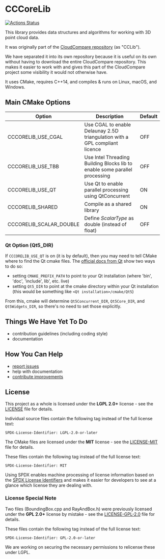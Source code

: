 # CCCoreLib

[![Actions Status](https://github.com/CloudCompare/CCCoreLib/workflows/Build/badge.svg)](https://github.com/CloudCompare/CCCoreLib/actions)

This library provides data structures and algorithms for working with 3D point cloud data.

It was originally part of the [CloudCompare repository](https://github.com/CloudCompare/CloudCompare) (as "CCLib").

We have separated it into its own repository because it is useful on its own without having to download the entire CloudCompare repository. This makes it easier to work with and gives this part of the CloudCompare project some visibility it would not otherwise have.

It uses CMake, requires C++14, and compiles & runs on Linux, macOS, and Windows.

## Main CMake Options

| Option        | Description | Default  |
| ------------- |-------------| ---------|
| CCCORELIB_USE_CGAL | Use CGAL to enable Delaunay 2.5D triangulation with a GPL compliant licence | OFF |
| CCCORELIB_USE_TBB | Use Intel Threading Building Blocks lib to enable some parallel processing | OFF |
| CCCORELIB_USE_QT | Use Qt to enable parallel processing using QtConcurrent | ON |
| CCCORELIB_SHARED | Compile as a shared library | ON |
| CCCORELIB_SCALAR_DOUBLE | Define _ScalarType_ as double (instead of float) | OFF |

### Qt Option (Qt5_DIR)

If `CCCORELIB_USE_QT` is on (it is by default), then you may need to tell CMake where to find the Qt cmake files. The [official docs from Qt](https://doc.qt.io/qt-5/cmake-get-started.html) show two ways to do so:
- setting `CMAKE_PREFIX_PATH` to point to your Qt installation (where 'bin', 'doc', 'include', lib', etc. live)
- setting `Qt5_DIR` to point at the cmake directory within your Qt installation (this would be something like `<Qt installation>/cmake/Qt5`)

From this, cmake will determine `Qt5Concurrent_DIR`, `Qt5Core_DIR`, and `Qt5Widgets_DIR`, so there's no need to set those explicitly.

## Things We Have Yet To Do

- contribution guidelines (including coding style)
- documentation

## How You Can Help

- [report issues](https://github.com/CloudCompare/CCCoreLib/issues)
- help with documentation
- [contribute improvements](https://github.com/CloudCompare/CCCoreLib/pulls)

## License
This project as a whole is licensed under the **LGPL 2.0+** license - see the [LICENSE](LICENSE.txt) file for details.

Individual source files contain the following tag instead of the full license text:

	SPDX-License-Identifier: LGPL-2.0-or-later

The CMake files are licensed under the **MIT** license - see the [LICENSE-MIT](LICENSE-MIT.txt) file for details.

These files contain the following tag instead of the full license text:

	SPDX-License-Identifier: MIT

Using SPDX enables machine processing of license information based on the [SPDX License Identifiers](https://spdx.org/ids) and makes it easier for developers to see at a glance which license they are dealing with.

### License Special Note
Two files (BoundingBox.cpp and RayAndBox.h) were previously licensed under the **GPL 2.0+** license by mistake - see the [LICENSE-GPL-2.0](LICENSE-GPL-2.0.txt) file for details.

These files contain the following tag instead of the full license text:

	SPDX-License-Identifier: GPL-2.0-or-later

We are working on securing the necessary permissions to relicense these under LGPL.
